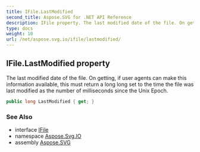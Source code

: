 ```yaml
---
title: IFile.LastModified
second_title: Aspose.SVG for .NET API Reference
description: IFile property. The last modified date of the file. On getting if user agents can make this information available this must return a long long set to the time the file was last modified as the number of milliseconds since the Unix Epoch
type: docs
weight: 10
url: /net/aspose.svg.io/ifile/lastmodified/
---
```

## IFile.LastModified property

The last modified date of the file. On getting, if user agents can make this information available, this must return a long long set to the time the file was last modified as the number of milliseconds since the Unix Epoch.

```csharp
public long LastModified { get; }
```

### See Also

* interface [IFile](../)
* namespace [Aspose.Svg.IO](../../ifile/)
* assembly [Aspose.SVG](../../../)
